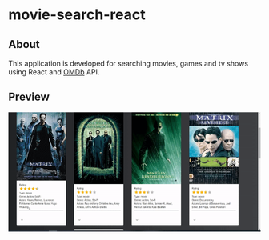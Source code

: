 # movie-search-react


## About

This application is developed for searching movies, games and tv shows using React and [OMDb](http://www.omdbapi.com/) API.


## Preview
![alt-text](https://github.com/djoled97/movie-search-react/blob/master/movie/resources/preview.gif)
